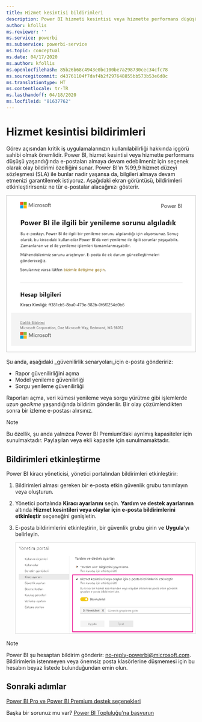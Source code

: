 ```yaml
---
title: Hizmet kesintisi bildirimleri
description: Power BI hizmeti kesintisi veya hizmette performans düşüşü yaşandığında e-posta bildirimlerini almayı öğrenin.
author: kfollis
ms.reviewer: ''
ms.service: powerbi
ms.subservice: powerbi-service
ms.topic: conceptual
ms.date: 04/17/2020
ms.author: kfollis
ms.openlocfilehash: 85b26b68c4943e0bc100be7a298730cec34cfc78
ms.sourcegitcommit: d43761104f7daf4b2f297648855bb573b53e6d8c
ms.translationtype: HT
ms.contentlocale: tr-TR
ms.lasthandoff: 04/18/2020
ms.locfileid: "81637762"
---
```

# <a name="service-interruption-notifications"></a>Hizmet kesintisi bildirimleri

Görev açısından kritik iş uygulamalarınızın kullanılabilirliği hakkında içgörü sahibi olmak önemlidir. Power BI, hizmet kesintisi veya hizmette performans düşüşü yaşandığında e-postaları almaya devam edebilmeniz için seçenek olarak olay bildirimi özelliğini sunar. Power BI’ın %99,9 hizmet düzeyi sözleşmesi (SLA) ile bunlar nadir yaşansa da, bilgileri almaya devam etmenizi garantilemek istiyoruz. Aşağıdaki ekran görüntüsü, bildirimleri etkinleştirirseniz ne tür e-postalar alacağınızı gösterir.

![Yenileme bildirimi e-postası](media/service-interruption-notifications/refresh-notification-email.png)

Şu anda, aşağıdaki _güvenilirlik senaryoları_için e-posta göndeririz:

- Rapor güvenilirliğini açma
- Model yenileme güvenilirliği
- Sorgu yenileme güvenilirliği

Raporları açma, veri kümesi yenileme veya sorgu yürütme gibi işlemlerde _uzun gecikme_ yaşandığında bildirim gönderilir. Bir olay çözümlendikten sonra bir izleme e-postası alırsınız.

> [!NOTE]
> Bu özellik, şu anda yalnızca Power BI Premium’daki ayrılmış kapasiteler için sunulmaktadır. Paylaşılan veya ekli kapasite için sunulmamaktadır.





## <a name="enable-notifications"></a>Bildirimleri etkinleştirme

Power BI kiracı yöneticisi, yönetici portalından bildirimleri etkinleştirir:

1. Bildirimleri alması gereken bir e-posta etkin güvenlik grubu tanımlayın veya oluşturun.

1. Yönetici portalında **Kiracı ayarlarını** seçin. **Yardım ve destek ayarlarının** altında **Hizmet kesintileri veya olaylar için e-posta bildirimlerini etkinleştir** seçeneğini genişletin.

1. E-posta bildirimlerini etkinleştirin, bir güvenlik grubu girin ve **Uygula**’yı belirleyin.

    ![Hizmet bildirimlerini etkinleştirme](media/service-interruption-notifications/enable-notifications.png)

> [!NOTE]
> Power BI şu hesaptan bildirim gönderir: no-reply-powerbi@microsoft.com. Bildirimlerin istenmeyen veya önemsiz posta klasörlerine düşmemesi için bu hesabın beyaz listede bulunduğundan emin olun.

## <a name="next-steps"></a>Sonraki adımlar

[Power BI Pro ve Power BI Premium destek seçenekleri](service-support-options.md)

Başka bir sorunuz mu var? [Power BI Topluluğu'na başvurun](https://community.powerbi.com/)

